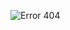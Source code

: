 ![Error 404](https://user-images.githubusercontent.com/49369387/158055481-7ffe8933-3845-4889-a51a-b5e8fd653751.gif)